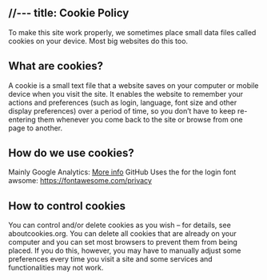 //---
title: Cookie Policy
---
To make this site work properly, we sometimes place small data files called cookies on your device. Most big websites do this too.

## What are cookies?
A cookie is a small text file that a website saves on your computer or mobile device when you visit the site. It enables the website to remember your actions and preferences (such as login, language, font size and other display preferences) over a period of time, so you don’t have to keep re-entering them whenever you come back to the site or browse from one page to another.

## How do we use cookies?
Mainly Google Analytics: [More info](https://developers.google.com/analytics/devguides/collection/analyticsjs/cookie-usage)
GitHub Uses the for the login
font awsome: https://fontawesome.com/privacy

## How to control cookies
You can control and/or delete cookies as you wish – for details, see aboutcookies.org. You can delete all cookies that are already on your computer and you can set most browsers to prevent them from being placed. If you do this, however, you may have to manually adjust some preferences every time you visit a site and some services and functionalities may not work.
